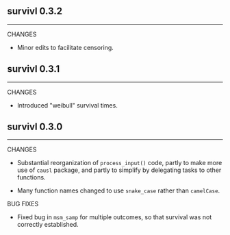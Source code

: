 ## survivl 0.3.2
-------------------------------------------------------------------------------

CHANGES

 * Minor edits to facilitate censoring.



## survivl 0.3.1
-------------------------------------------------------------------------------

CHANGES

 * Introduced "weibull" survival times.

 

## survivl 0.3.0
-------------------------------------------------------------------------------

CHANGES

 * Substantial reorganization of `process_input()` code, partly to make more 
 use of `causl` package, and partly to  simplify by delegating tasks to other 
 functions.

 * Many function names changed to use `snake_case` rather than `camelCase`.
 
 
BUG FIXES

 * Fixed bug in `msm_samp` for multiple outcomes, so that survival was not 
 correctly established.
 
